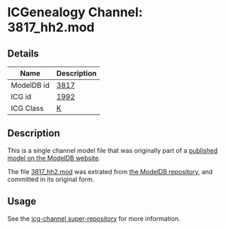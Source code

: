# ICGenealogy Channel: 3817\_hh2.mod

## Details

Name | Description
---- | -----------
ModelDB id | [3817](http://senselab.med.yale.edu/ModelDB/ShowModel.cshtml?model=3817)
ICG id | [1992](http://icg.neurotheory.ox.ac.uk/channels/1/1992)
ICG Class | [K](http://icg.neurotheory.ox.ac.uk/channels/1)

## Description

This is a single channel model file that was originally part of a [published model on the ModelDB website](http://senselab.med.yale.edu/mModelDB/ShowModel.cshtml?model=3817).

The file [3817\_hh2.mod](3817_hh2.mod) was extrated from [the ModelDB repository](http://senselab.med.yale.edu/ModelDB/ShowModel.cshtml?model=3817), and committed in its original form.

## Usage

See the [icg-channel super-repository](https://github.com/icgenealogy/icg-channels) for more information.